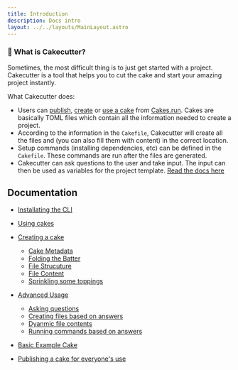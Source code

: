 ```yaml
---
title: Introduction
description: Docs intro
layout: ../../layouts/MainLayout.astro
---
```


### 👀 What is Cakecutter?
Sometimes, the most difficult thing is to just get started with a project. Cakecutter is a tool that helps you to cut the cake and start your amazing project instantly. 

What Cakecutter does:
- Users can [publish](/en/publishing-cakes/), [create](/en/creating-cakes/) or [use a cake](/en/using-cakes) from [Cakes.run](https://cakes.run). Cakes are basically TOML files which contain all the information needed to create a project. 
- According to the information in the `Cakefile`, Cakecutter will create all the files and (you can also fill them with content) in the correct location.
- Setup commands (installing dependencies, etc) can be defined in the `Cakefile`. These commands are run after the files are generated.
- Cakecutter can ask questions to the user and take input. The input can then be used as variables for the project template. [Read the docs here](/en/advance-usage)

## Documentation

- [Installating the CLI](/en/installation)

- [Using cakes](/en/using-cakes)

- [Creating a cake](/en/creating-cakes)

  - [Cake Metadata](/en/creating-cakes/#cake-metadata)
  - [Folding the Batter](/en/creating-cakes/#folding-the-batter)
  - [File Strucuture](/en/creating-cakes/#file-structure)
  - [File Content](/en/creating-cakes/#file-content)
  - [Sprinkling some toppings](/en/creating-cakes/#sprinkling-some-toppings)

- [Advanced Usage](/en/advanced-usage)

  - [Asking questions](/en/advanced-usage/#asking-questions)
  - [Creating files based on answers](/en/advanced-usage/#creating-files-based-on-answers)
  - [Dyanmic file contents](/en/advanced-usage/#dynamic-file-contents)
  - [Running commands based on answers](/en/advanced-usage/#running-commands-based-on-answers)

- [Basic Example Cake](/en/example)

- [Publishing a cake for everyone's use](/en/publishing-cakes)
